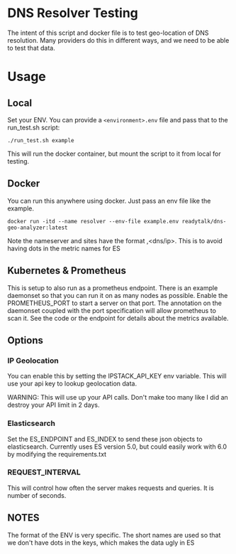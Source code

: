 # DNS Resolver Testing

The intent of this script and docker file is to test geo-location of DNS resolution.  Many providers do this in different ways, and we need to be able to test that data.

# Usage

## Local

Set your ENV.  You can provide a `<environment>.env` file and pass that to the run_test.sh script:

```
./run_test.sh example
```

This will run the docker container, but mount the script to it from local for testing.

## Docker

You can run this anywhere using docker.  Just pass an env file like the example.

```
docker run -itd --name resolver --env-file example.env readytalk/dns-geo-analyzer:latest
```

Note the nameserver and sites have the format <shortname>,<dns/ip>.  This is to avoid having dots in the metric names for ES

## Kubernetes & Prometheus

This is setup to also run as a prometheus endpoint.  There is an example daemonset so that you can run it on as many nodes as possible.  Enable the PROMETHEUS_PORT to start a server on that port.  The annotation on the daemonset coupled with the port specification will allow prometheus to scan it.  See the code or the endpoint for details about the metrics available.

## Options

### IP Geolocation

You can enable this by setting the IPSTACK_API_KEY env variable.  This will use your api key to lookup geolocation data.

WARNING: This will use up your API calls.  Don't make too many like I did an destroy your API limit in 2 days.

### Elasticsearch

Set the ES_ENDPOINT and ES_INDEX to send these json objects to elasticsearch.  Currently uses ES version 5.0, but could easily work with 6.0 by modifying the requirements.txt

### REQUEST_INTERVAL

This will control how often the server makes requests and queries.  It is number of seconds.

## NOTES

The format of the ENV is very specific.  The short names are used so that we don't have dots in the keys, which makes the data ugly in ES
